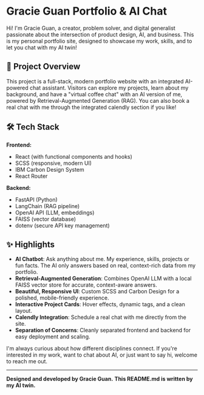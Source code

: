 # Gracie Guan Portfolio & AI Chat

Hi! I'm Gracie Guan, a creator, problem solver, and digital generalist passionate about the intersection of product design, AI, and business. This is my personal portfolio site, designed to showcase my work, skills, and to let you chat with my AI twin!

## 🚀 Project Overview
This project is a full-stack, modern portfolio website with an integrated AI-powered chat assistant. Visitors can explore my projects, learn about my background, and have a "virtual coffee chat" with an AI version of me, powered by Retrieval-Augmented Generation (RAG). 
You can also book a real chat with me through the integrated calendly section if you like!

## 🛠️ Tech Stack
**Frontend:**
- React (with functional components and hooks)
- SCSS (responsive, modern UI)
- IBM Carbon Design System
- React Router

**Backend:**
- FastAPI (Python)
- LangChain (RAG pipeline)
- OpenAI API (LLM, embeddings)
- FAISS (vector database)
- dotenv (secure API key management)

## ✨ Highlights
- **AI Chatbot**: Ask anything about me. My experience, skills, projects or fun facts. The AI only answers based on real, context-rich data from my portfolio.
- **Retrieval-Augmented Generation**: Combines OpenAI LLM with a local FAISS vector store for accurate, context-aware answers.
- **Beautiful, Responsive UI**: Custom SCSS and Carbon Design for a polished, mobile-friendly experience.
- **Interactive Project Cards**: Hover effects, dynamic tags, and a clean layout.
- **Calendly Integration**: Schedule a real chat with me directly from the site.
- **Separation of Concerns**: Cleanly separated frontend and backend for easy deployment and scaling.

I'm always curious about how different disciplines connect. If you're interested in my work, want to chat about AI, or just want to say hi, welcome to reach me out.

---

**Designed and developed by Gracie Guan.**
**This README.md is written by my AI twin.**
